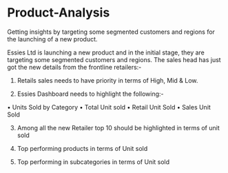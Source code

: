 # Product-Analysis
Getting insights by targeting some segmented customers and regions for the launching of a new product.

Essies Ltd is launching a new product and in the initial stage, they are targeting some segmented customers and regions. The sales head has just got the new details from the frontline retailers:-

1. Retails sales needs to have priority in terms of High, Mid & Low.

2. Essies Dashboard needs to highlight the following:-

• Units Sold by Category
• Total Unit sold
• Retail Unit Sold
• Sales Unit Sold

3. Among all the new Retailer top 10 should be highlighted in terms of unit sold

4. Top performing products in terms of Unit sold

5. Top performing in subcategories in terms of Unit sold
